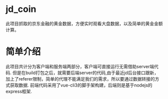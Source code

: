# jd_coin
此项目抓取的京东金融的黄金数据，方便实时观看大盘数据，以及简单的黄金金额计算。

# 简单介绍
此项目共计分为客户端和服务端两部分，客户端可直接运行无需借助server端代码.
但是在build打包之后，就需要后端server的代码,由于最近jd后台接口跟新，加上了referer限制，简单的代理不能满足我们的需求，所以要通过数据转接的方式获取数据.
前端代码采用了vue-cli3的脚手架构建，后端则是基于nodejs的express框架.
